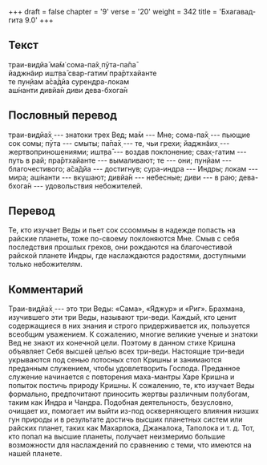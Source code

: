 +++
draft = false
chapter = '9'
verse = '20'
weight = 342
title = 'Бхагавад-гита 9.0'
+++
## Текст

траи-видйа̄ ма̄м̇ сома-па̄х̣ пӯта-па̄па̄  
йаджн̃аир ишт̣ва̄ свар-гатим̇ пра̄ртхайанте  
те пун̣йам а̄са̄дйа сурендра-локам  
аш́нанти дивйа̄н диви дева-бхога̄н

## Пословный перевод

траи-видйа̄х̣ --- знатоки трех Вед; ма̄м --- Мне; сома-па̄х̣ --- пьющие сок
сомы; пӯта --- смыты; па̄па̄х̣ --- те, чьи грехи; йаджн̃аих̣ ---
жертвоприношениями; ишт̣ва̄ --- воздав поклонение; свах̣-гатим --- путь в
рай; пра̄ртхайанте --- вымаливают; те --- они; пун̣йам --- благочестивого;
а̄са̄дйа --- достигнув; сура-индра --- Индры; локам --- мира; аш́нанти ---
вкушают; дивйа̄н --- небесные; диви --- в раю; дева-бхога̄н ---
удовольствия небожителей.

## Перевод

Те, кто изучает Веды и пьет сок ссооммыы в надежде попасть на райские
планеты, тоже по-своему поклоняются Мне. Смыв с себя последствия прошлых
грехов, они рождаются на благочестивой райской планете Индры, где
наслаждаются радостями, доступными только небожителям.

## Комментарий

Траи-видйа̄х̣ --- это три Веды: «Сама», «Яджур» и «Риг». Брахмана,
изучившего эти три Веды, называют три-веди. Каждый, кто ценит
содержащиеся в них знания и строго придерживается их, пользуется
всеобщим уважением. К сожалению, многие великие ученые и знатоки Вед не
знают их конечной цели. Поэтому в данном стихе Кришна объявляет Себя
высшей целью всех три-веди. Настоящие три-веди укрываются под сенью
лотосных стоп Кришны и занимаются преданным служением, чтобы
удовлетворить Господа. Преданное служение начинается с повторения
маха-мантры Харе Кришна и попыток постичь природу Кришны. К сожалению,
те, кто изучает Веды формально, предпочитают приносить жертвы различным
полубогам, таким как Индра и Чандра. Подобная деятельность, безусловно,
очищает их, помогает им выйти из-под оскверняющего влияния низших гун
природы и в результате достичь высших планетных систем или райских
планет, таких как Махарлока, Джаналока, Таполока и т. д. Тот, кто попал
на высшие планеты, получает неизмеримо большие возможности для
наслаждений по сравнению с теми, что имеются на нашей планете.
